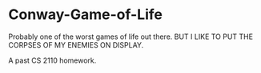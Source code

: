 Conway-Game-of-Life
===================

Probably one of the worst games of life out there. BUT I LIKE TO PUT THE CORPSES OF MY ENEMIES ON DISPLAY.

A past CS 2110 homework.
